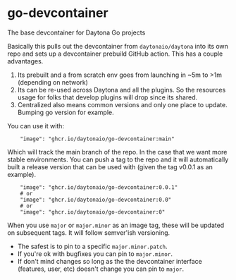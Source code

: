 # go-devcontainer
The base devcontainer for Daytona Go projects

Basically this pulls out the devcontainer from `daytonaio/daytona` into its own repo and sets up a devcontainer prebuild GitHub action. This has a couple advantages.
1. Its prebuilt and a from scratch env goes from launching in ~5m to >1m (depending on network)
1. Its can be re-used across Daytona and all the plugins. So the resources usage for folks that develop plugins will drop since its shared.
1. Centralized also means common versions and only one place to update. Bumping go version for example.

You can use it with:
```
	"image": "ghcr.io/daytonaio/go-devcontainer:main"
```
Which will track the main branch of the repo. In the case that we want more stable environments. You can push a tag to the repo and it will automatically built a release version that can be used with (given the tag v0.0.1 as an example).
```
	"image": "ghcr.io/daytonaio/go-devcontainer:0.0.1"
    # or
    "image": "ghcr.io/daytonaio/go-devcontainer:0.0"
    # or 
    "image": "ghcr.io/daytonaio/go-devcontainer:0"
```

When you use `major` or `major.minor` as an image tag, these will be updated on subsequent tags. It will follow semver'ish versioning. 
* The safest is to pin to a specific `major.minor.patch`. 
* If you're ok with bugfixes you can pin to `major.minor`. 
* If don't mind changes so long as the the devcontainer interface (features, user, etc) doesn't change you can pin to `major`.